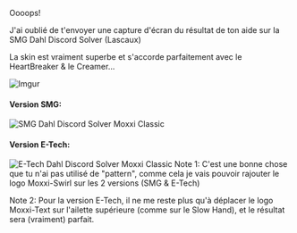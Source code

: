Oooops!

J'ai oublié de t'envoyer une capture d'écran du résultat de ton aide sur la SMG Dahl Discord Solver (Lascaux)

La skin est vraiment superbe et s'accorde parfaitement avec le HeartBreaker & le Creamer...

![Imgur](https://i.imgur.com/7oox9lA.png)

#### Version SMG:
![SMG Dahl Discord Solver Moxxi Classic ](https://i.imgur.com/E4jkdWE.png)
#### Version E-Tech:
![E-Tech Dahl Discord Solver Moxxi Classic ](https://i.imgur.com/a1D8FPf.png)
Note 1: C'est une bonne chose que tu n'ai pas utilisé de "pattern", comme cela je vais pouvoir rajouter le logo Moxxi-Swirl sur les 2 versions (SMG & E-Tech)

Note 2: Pour la version E-Tech, il ne me reste plus qu'à déplacer le logo Moxxi-Text sur l'ailette supérieure (comme sur le Slow Hand), et le résultat sera  (vraiment) parfait.


